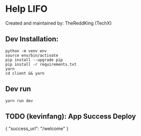 # Help LIFO

Created and maintained by: TheReddKing (TechX)

## Dev Installation:

    python -m venv env
    source env/bin/activate
    pip install --upgrade pip
    pip install -r requirements.txt
    yarn
    cd client && yarn

## Dev run

    yarn run dev

## TODO (kevinfang): App Success Deploy
{
  "success_url": "/welcome"
}